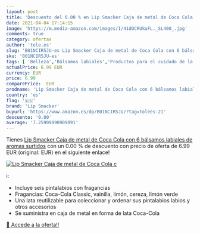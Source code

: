 ```yaml
---
layout: post
title: 'Descuento del 0.00 % en Lip Smacker Caja de metal de Coca Cola c'
date: 2021-04-04 17:14:15
image: 'https://m.media-amazon.com/images/I/41dOCRUkuFL._SL400_.jpg'
comments: true
category: ofertas
author: 'tole.es'
slug: 'B01NCIR5JU-es Lip Smacker Caja de metal de Coca Cola con 6 bálsamos...'
sku: 'B01NCIR5JU-es'
tags: [ 'Belleza','Bálsamos labiales','Productos para el cuidado de la piel','Productos para el cuidado de los labios','coca','cola','lip smacker', ]
actualPrice: 6.99 EUR
currency: EUR
price: 6.99
comparePrice:  EUR
prodname: 'Lip Smacker Caja de metal de Coca Cola con 6 bálsamos labiales de aromas surtidos'
country: 'es'
flag: '🇪🇸'
brand: 'Lip Smacker'
buyurl: 'https://www.amazon.es/dp/B01NCIR5JU/?tag=tolees-21'
descuento: '0.00'
average: '7.25909090909091'
---
```


Tienes [Lip Smacker Caja de metal de Coca Cola con 6 bálsamos labiales de aromas surtidos](https://www.amazon.es/dp/B01NCIR5JU/?tag=tolees-21) con un 0.00 % de descuento con precio de oferta de 6.99 EUR (original:  EUR) en el siguiente enlace!

[![Lip Smacker Caja de metal de Coca Cola c](https://m.media-amazon.com/images/I/41dOCRUkuFL._SL400_.jpg)](https://www.amazon.es/dp/B01NCIR5JU/?tag=tolees-21)

ℹ️:

- Incluye seis pintalabios con fragancias
- Fragancias: Coca-Cola Classic, vainilla, limón, cereza, limón verde
- Una lata reutilizable para coleccionar y ordenar sus pintalabios labios y otros accesorios
- Se suministra en caja de metal en forma de lata Coca-Cola

[🛒 Accede a la oferta!!](https://www.amazon.es/dp/B01NCIR5JU/?tag=tolees-21)
